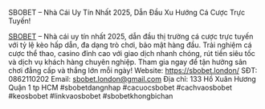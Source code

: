 SBOBET – Nhà Cái Uy Tín Nhất 2025, Dẫn Đầu Xu Hướng Cá Cược Trực Tuyến!

[SBOBET](https://sbobet.london/) – Nhà cái uy tín nhất 2025, dẫn đầu thị trường cá cược trực tuyến với tỷ lệ kèo hấp dẫn, đa dạng trò chơi, bảo mật hàng đầu. Trải nghiệm cá cược thể thao, casino đỉnh cao với giao dịch nhanh chóng, rút tiền siêu tốc và dịch vụ khách hàng chuyên nghiệp. Tham gia ngay để tận hưởng sân chơi đẳng cấp và thắng lớn mỗi ngày!
Website: https://sbobet.london/
SĐT: 0862110202
Email: sbobet.london@gmail.com
Địa chỉ: 133 Hồ Xuân Hương Quận 1 tp HCM
#sbobetdangnhap #cacuocsbobet #cachvaosbobet #keosbobet #linkvaosbobet #sbobetkhongbichan